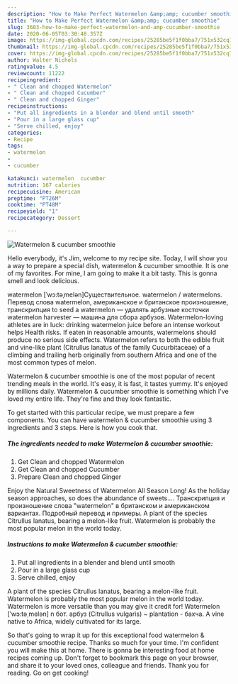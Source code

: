 ```yaml
---
description: "How to Make Perfect Watermelon &amp;amp; cucumber smoothie"
title: "How to Make Perfect Watermelon &amp;amp; cucumber smoothie"
slug: 3603-how-to-make-perfect-watermelon-and-amp-cucumber-smoothie
date: 2020-06-05T03:30:48.357Z
image: https://img-global.cpcdn.com/recipes/25285be5f1f0bba7/751x532cq70/watermelon-cucumber-smoothie-recipe-main-photo.jpg
thumbnail: https://img-global.cpcdn.com/recipes/25285be5f1f0bba7/751x532cq70/watermelon-cucumber-smoothie-recipe-main-photo.jpg
cover: https://img-global.cpcdn.com/recipes/25285be5f1f0bba7/751x532cq70/watermelon-cucumber-smoothie-recipe-main-photo.jpg
author: Walter Nichols
ratingvalue: 4.5
reviewcount: 11222
recipeingredient:
- " Clean and chopped Watermelon"
- " Clean and chopped Cucumber"
- " Clean and chopped Ginger"
recipeinstructions:
- "Put all ingredients in a blender and blend until smooth"
- "Pour in a large glass cup"
- "Serve chilled, enjoy"
categories:
- Recipe
tags:
- watermelon
- 
- cucumber

katakunci: watermelon  cucumber 
nutrition: 167 calories
recipecuisine: American
preptime: "PT26M"
cooktime: "PT48M"
recipeyield: "1"
recipecategory: Dessert

---
```



![Watermelon &amp; cucumber smoothie](https://img-global.cpcdn.com/recipes/25285be5f1f0bba7/751x532cq70/watermelon-cucumber-smoothie-recipe-main-photo.jpg)

Hello everybody, it's Jim, welcome to my recipe site. Today, I will show you a way to prepare a special dish, watermelon &amp; cucumber smoothie. It is one of my favorites. For mine, I am going to make it a bit tasty. This is gonna smell and look delicious.

watermelon [ˈwɔ:təˌmelən]Существительное. watermelon / watermelons. Перевод слова watermelon, американское и британское произношение, транскрипция to seed a watermelon — удалять арбузные косточки watermelon harvester — машина для сбора арбузов. Watermelon-loving athletes are in luck: drinking watermelon juice before an intense workout helps Health risks. If eaten in reasonable amounts, watermelons should produce no serious side effects. Watermelon refers to both the edible fruit and vine-like plant (Citrullus lanatus of the family Cucurbitaceae) of a climbing and trailing herb originally from southern Africa and one of the most common types of melon.

Watermelon &amp; cucumber smoothie is one of the most popular of recent trending meals in the world. It's easy, it is fast, it tastes yummy. It's enjoyed by millions daily. Watermelon &amp; cucumber smoothie is something which I've loved my entire life. They're fine and they look fantastic.


To get started with this particular recipe, we must prepare a few components. You can have watermelon &amp; cucumber smoothie using 3 ingredients and 3 steps. Here is how you cook that.

<!--inarticleads1-->

##### The ingredients needed to make Watermelon &amp; cucumber smoothie:

1. Get  Clean and chopped Watermelon
1. Get  Clean and chopped Cucumber
1. Prepare  Clean and chopped Ginger


Enjoy the Natural Sweetness of Watermelon All Season Long! As the holiday season approaches, so does the abundance of sweets.… Транскрипция и произношение слова &#34;watermelon&#34; в британском и американском вариантах. Подробный перевод и примеры. A plant of the species Citrullus lanatus, bearing a melon-like fruit. Watermelon is probably the most popular melon in the world today. 

<!--inarticleads2-->

##### Instructions to make Watermelon &amp; cucumber smoothie:

1. Put all ingredients in a blender and blend until smooth
1. Pour in a large glass cup
1. Serve chilled, enjoy


A plant of the species Citrullus lanatus, bearing a melon-like fruit. Watermelon is probably the most popular melon in the world today. Watermelon is more versatile than you may give it credit for! Watermelon [ʹwɔ:tə͵melən] n бот. арбуз (Citrullus vulgaris) ~ plantation - бахча. A vine native to Africa, widely cultivated for its large. 

So that's going to wrap it up for this exceptional food watermelon &amp; cucumber smoothie recipe. Thanks so much for your time. I'm confident you will make this at home. There is gonna be interesting food at home recipes coming up. Don't forget to bookmark this page on your browser, and share it to your loved ones, colleague and friends. Thank you for reading. Go on get cooking!
